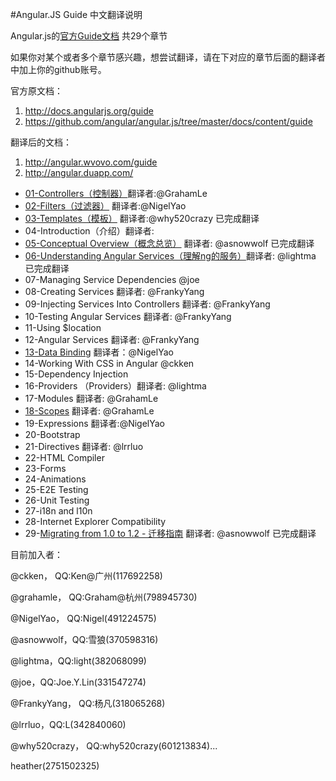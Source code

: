 #Angular.JS Guide 中文翻译说明

Angular.js的[官方Guide文档](http://docs.angularjs.org/guide) 共29个章节

如果你对某个或者多个章节感兴趣，想尝试翻译，请在下对应的章节后面的翻译者中加上你的github账号。

官方原文档：

1. http://docs.angularjs.org/guide
1. https://github.com/angular/angular.js/tree/master/docs/content/guide

翻译后的文档：

1. http://angular.wvovo.com/guide
1. http://angular.duapp.com/

* [01-Controllers（控制器）](http://angular.duapp.com/guide/controller)翻译者:@GrahamLe
* [02-Filters（过滤器）](http://angular.duapp.com/guide/filter) 翻译者:@NigelYao
* [03-Templates（模板）](http://angular.duapp.com/guide/templates) 翻译者:@why520crazy 已完成翻译
* 04-Introduction（介绍）翻译者:
* [05-Conceptual Overview（概念总览）](http://angular.duapp.com/guide/concepts) 翻译者: @asnowwolf 已完成翻译
* [06-Understanding Angular Services（理解ng的服务）](http://angular.duapp.com/guide/dev_guide.services.understanding_services)翻译者: @lightma 已完成翻译
* 07-Managing Service Dependencies @joe
* 08-Creating Services 翻译者: @FrankyYang
* 09-Injecting Services Into Controllers 翻译者: @FrankyYang
* 10-Testing Angular Services 翻译者: @FrankyYang
* 11-Using $location
* 12-Angular Services 翻译者: @FrankyYang
* [13-Data Binding](http://angular.duapp.com/guide/databinding) 翻译者：@NigelYao
* 14-Working With CSS in Angular @ckken
* 15-Dependency Injection
* 16-Providers （Providers）翻译者: @lightma
* 17-Modules 翻译者: @GrahamLe
* [18-Scopes](http://angular.duapp.com/guide/scope) 翻译者: @GrahamLe
* 19-Expressions 翻译者:@NigelYao
* 20-Bootstrap
* 21-Directives 翻译者: @lrrluo
* 22-HTML Compiler
* 23-Forms
* 24-Animations
* 25-E2E Testing
* 26-Unit Testing
* 27-i18n and l10n
* 28-Internet Explorer Compatibility
* 29-[Migrating from 1.0 to 1.2 - 迁移指南](http://angular.duapp.com/guide/migration) 翻译者: @asnowwolf 已完成翻译

目前加入者：

@ckken， QQ:Ken@广州(117692258)

@grahamle， QQ:Graham@杭州(798945730)  

@NigelYao， QQ:Nigel(491224575)

@asnowwolf，QQ:雪狼(370598316)

@lightma，QQ:light(382068099)

@joe，QQ:Joe.Y.Lin(331547274)

@FrankyYang， QQ:杨凡(318065268) 

@lrrluo，QQ:L(342840060) 

@why520crazy， QQ:why520crazy(601213834)...

heather(2751502325)
